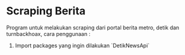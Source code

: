 # Scraping Berita
Program untuk melakukan scraping dari portal berita metro, detik dan turnbackhoax, cara penggunaan :
<ol type="1">
  <li>Import packages yang ingin dilakukan `DetikNewsApi`</li>
</ol>
